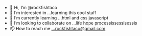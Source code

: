 - 👋 Hi, I’m @rockfishtaco
- 👀 I’m interested in ...learning this cool stuff
- 🌱 I’m currently learning ...html and css javascript
- 💞️ I’m looking to collaborate on ...life hope processissessisessis
- 📫 How to reach me ...rockfishtaco@gmail.com

<!---
rockfishtaco/rockfishtaco is a ✨ special ✨ repository because its `README.md` (this file) appears on your GitHub profile.
You can click the Preview link to take a look at your changes.
--->
